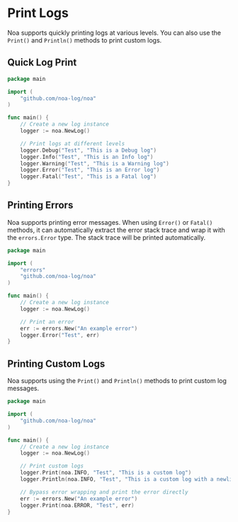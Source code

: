 # Print Logs
Noa supports quickly printing logs at various levels. You can also use the `Print()` and `Println()` methods to print custom logs.

## Quick Log Print
```go
package main

import (
    "github.com/noa-log/noa"
)

func main() {
    // Create a new log instance
    logger := noa.NewLog()

    // Print logs at different levels
    logger.Debug("Test", "This is a Debug log")
    logger.Info("Test", "This is an Info log")
    logger.Warning("Test", "This is a Warning log")
    logger.Error("Test", "This is an Error log")
    logger.Fatal("Test", "This is a Fatal log")
}
```

## Printing Errors
Noa supports printing error messages. When using `Error()` or `Fatal()` methods, it can automatically extract the error stack trace and wrap it with the `errors.Error` type. The stack trace will be printed automatically.
```go
package main

import (
    "errors"
    "github.com/noa-log/noa"
)

func main() {
    // Create a new log instance
    logger := noa.NewLog()

    // Print an error
    err := errors.New("An example error")
    logger.Error("Test", err)
}
```

## Printing Custom Logs
Noa supports using the `Print()` and `Println()` methods to print custom log messages.
```go
package main

import (
    "github.com/noa-log/noa"
)

func main() {
    // Create a new log instance
    logger := noa.NewLog()

    // Print custom logs
    logger.Print(noa.INFO, "Test", "This is a custom log")
    logger.Println(noa.INFO, "Test", "This is a custom log with a newline")

    // Bypass error wrapping and print the error directly
    err := errors.New("An example error")
    logger.Print(noa.ERROR, "Test", err)
}
```